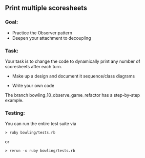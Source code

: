## Print multiple scoresheets

### Goal:

* Practice the Observer pattern
* Deepen your attachment to decoupling


### Task:

Your task is to change the code to dynamically print any number of scoresheets after each turn.

* Make up a design and document it sequence/class diagrams

* Write your own code

The branch bowling_10_observe_game_refactor has a step-by-step example.  

### Testing:

You can run the entire test suite via

    > ruby bowling/tests.rb

or  

    > rerun -x ruby bowling/tests.rb
